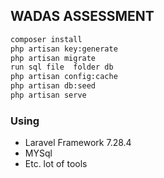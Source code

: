 ## WADAS ASSESSMENT

```bash
composer install
php artisan key:generate
php artisan migrate
run sql file  folder db
php artisan config:cache
php artisan db:seed
php artisan serve
```
### Using
- Laravel Framework 7.28.4
- MYSql
- Etc. lot of tools


